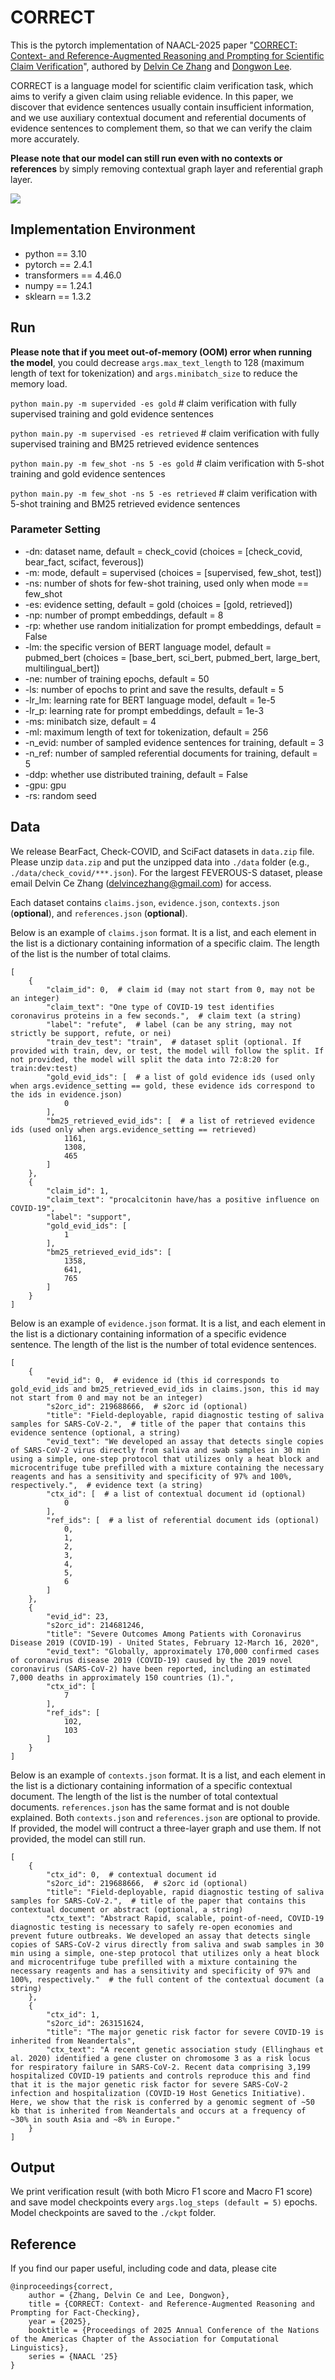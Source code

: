 # CORRECT
This is the pytorch implementation of NAACL-2025 paper "[CORRECT: Context- and Reference-Augmented Reasoning and Prompting for Scientific Claim Verification](/paper/NAACL25-CORRECT.pdf)", authored by [Delvin Ce Zhang](http://delvincezhang.com/) and [Dongwon Lee](https://pike.psu.edu/dongwon/).

CORRECT is a language model for scientific claim verification task, which aims to verify a given claim using reliable evidence. In this paper, we discover that evidence sentences usually contain insufficient information, and we use auxiliary contextual document and referential documents of evidence sentences to complement them, so that we can verify the claim more accurately.

__Please note that our model can still run even with no contexts or references__ by simply removing contextual graph layer and referential graph layer.

![](/paper/figure.jpg)

## Implementation Environment
- python == 3.10
- pytorch == 2.4.1
- transformers == 4.46.0
- numpy == 1.24.1
- sklearn == 1.3.2

## Run

__Please note that if you meet out-of-memory (OOM) error when running the model__, you could decrease `args.max_text_length` to 128 (maximum length of text for tokenization) and `args.minibatch_size` to reduce the memory load.

`python main.py -m supervided -es gold`  # claim verification with fully supervised training and gold evidence sentences

`python main.py -m supervised -es retrieved`   # claim verification with fully supervised training and BM25 retrieved evidence sentences

`python main.py -m few_shot -ns 5 -es gold`  # claim verification with 5-shot training and gold evidence sentences

`python main.py -m few_shot -ns 5 -es retrieved`  # claim verification with 5-shot training and BM25 retrieved evidence sentences

### Parameter Setting
- -dn: dataset name, default = check_covid (choices = \[check_covid, bear_fact, scifact, feverous\])
- -m: mode, default = supervised (choices = \[supervised, few_shot, test\])
- -ns: number of shots for few-shot training, used only when mode == few_shot
- -es: evidence setting, default = gold (choices = \[gold, retrieved\])
- -np: number of prompt embeddings, default = 8
- -rp: whether use random initialization for prompt embeddings, default = False
- -lm: the specific version of BERT language model, default = pubmed_bert (choices = \[base_bert, sci_bert, pubmed_bert, large_bert, multilingual_bert\])
- -ne: number of training epochs, default = 50
- -ls: number of epochs to print and save the results, default = 5
- -lr_lm: learning rate for BERT language model, default = 1e-5
- -lr_p: learning rate for prompt embeddings, default = 1e-3
- -ms: minibatch size, default = 4
- -ml: maximum length of text for tokenization, default = 256
- -n_evid: number of sampled evidence sentences for training, default = 3
- -n_ref: number of sampled referential documents for training, default = 5
- -ddp: whether use distributed training, default = False
- -gpu: gpu
- -rs: random seed

## Data
We release BearFact, Check-COVID, and SciFact datasets in `data.zip` file. Please unzip `data.zip` and put the unzipped data into `./data` folder (e.g., `./data/check_covid/***.json`). For the largest FEVEROUS-S dataset, please email Delvin Ce Zhang (delvincezhang@gmail.com) for access.

Each dataset contains `claims.json`, `evidence.json`, `contexts.json` (__optional__), and `references.json` (__optional__).

Below is an example of `claims.json` format. It is a list, and each element in the list is a dictionary containing information of a specific claim. The length of the list is the number of total claims.

```
[
    {
        "claim_id": 0,  # claim id (may not start from 0, may not be an integer)
        "claim_text": "One type of COVID-19 test identifies coronavirus proteins in a few seconds.",  # claim text (a string)
        "label": "refute",  # label (can be any string, may not strictly be support, refute, or nei)
        "train_dev_test": "train",  # dataset split (optional. If provided with train, dev, or test, the model will follow the split. If not provided, the model will split the data into 72:8:20 for train:dev:test)
        "gold_evid_ids": [  # a list of gold evidence ids (used only when args.evidence_setting == gold, these evidence ids correspond to the ids in evidence.json)
            0
        ],
        "bm25_retrieved_evid_ids": [  # a list of retrieved evidence ids (used only when args.evidence_setting == retrieved)
            1161,
            1308,
            465
        ]
    },
    {
        "claim_id": 1,
        "claim_text": "procalcitonin have/has a positive influence on COVID-19",
        "label": "support",
        "gold_evid_ids": [
            1
        ],
        "bm25_retrieved_evid_ids": [
            1358,
            641,
            765
        ]
    }
]
```

Below is an example of `evidence.json` format. It is a list, and each element in the list is a dictionary containing information of a specific evidence sentence. The length of the list is the number of total evidence sentences.

```
[
    {
        "evid_id": 0,  # evidence id (this id corresponds to gold_evid_ids and bm25_retrieved_evid_ids in claims.json, this id may not start from 0 and may not be an integer)
        "s2orc_id": 219688666,  # s2orc id (optional)
        "title": "Field-deployable, rapid diagnostic testing of saliva samples for SARS-CoV-2.",  # title of the paper that contains this evidence sentence (optional, a string)
        "evid_text": "We developed an assay that detects single copies of SARS-CoV-2 virus directly from saliva and swab samples in 30 min using a simple, one-step protocol that utilizes only a heat block and microcentrifuge tube prefilled with a mixture containing the necessary reagents and has a sensitivity and specificity of 97% and 100%, respectively.",  # evidence text (a string)
        "ctx_id": [  # a list of contextual document id (optional)
            0
        ],
        "ref_ids": [  # a list of referential document ids (optional)
            0,
            1,
            2,
            3,
            4,
            5,
            6
        ]
    },
    {
        "evid_id": 23,
        "s2orc_id": 214681246,
        "title": "Severe Outcomes Among Patients with Coronavirus Disease 2019 (COVID-19) - United States, February 12-March 16, 2020",
        "evid_text": "Globally, approximately 170,000 confirmed cases of coronavirus disease 2019 (COVID-19) caused by the 2019 novel coronavirus (SARS-CoV-2) have been reported, including an estimated 7,000 deaths in approximately 150 countries (1).",
        "ctx_id": [
            7
        ],
        "ref_ids": [
            102,
            103
        ]
    }
]
```

Below is an example of `contexts.json` format. It is a list, and each element in the list is a dictionary containing information of a specific contextual document. The length of the list is the number of total contextual documents. `references.json` has the same format and is not double explained. Both `contexts.json` and `references.json` are optional to provide. If provided, the model will contruct a three-layer graph and use them. If not provided, the model can still run.

```
[
    {
        "ctx_id": 0,  # contextual document id
        "s2orc_id": 219688666,  # s2orc id (optional)
        "title": "Field-deployable, rapid diagnostic testing of saliva samples for SARS-CoV-2.",  # title of the paper that contains this contextual document or abstract (optional, a string)
        "ctx_text": "Abstract Rapid, scalable, point-of-need, COVID-19 diagnostic testing is necessary to safely re-open economies and prevent future outbreaks. We developed an assay that detects single copies of SARS-CoV-2 virus directly from saliva and swab samples in 30 min using a simple, one-step protocol that utilizes only a heat block and microcentrifuge tube prefilled with a mixture containing the necessary reagents and has a sensitivity and specificity of 97% and 100%, respectively."  # the full content of the contextual document (a string)
    },
    {
        "ctx_id": 1,
        "s2orc_id": 263151624,
        "title": "The major genetic risk factor for severe COVID-19 is inherited from Neandertals",
        "ctx_text": "A recent genetic association study (Ellinghaus et al. 2020) identified a gene cluster on chromosome 3 as a risk locus for respiratory failure in SARS-CoV-2. Recent data comprising 3,199 hospitalized COVID-19 patients and controls reproduce this and find that it is the major genetic risk factor for severe SARS-CoV-2 infection and hospitalization (COVID-19 Host Genetics Initiative). Here, we show that the risk is conferred by a genomic segment of ~50 kb that is inherited from Neandertals and occurs at a frequency of ~30% in south Asia and ~8% in Europe."
    }
]
```

## Output
We print verification result (with both Micro F1 score and Macro F1 score) and save model checkpoints every `args.log_steps (default = 5)` epochs. Model checkpoints are saved to the `./ckpt` folder.

## Reference
If you find our paper useful, including code and data, please cite

```
@inproceedings{correct,
    author = {Zhang, Delvin Ce and Lee, Dongwon},
    title = {CORRECT: Context- and Reference-Augmented Reasoning and Prompting for Fact-Checking},
    year = {2025},
    booktitle = {Proceedings of 2025 Annual Conference of the Nations of the Americas Chapter of the Association for Computational Linguistics},
    series = {NAACL '25}
}
```
